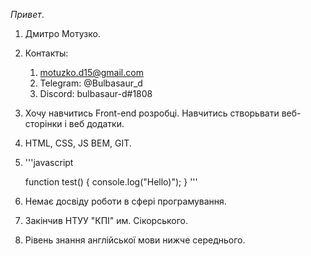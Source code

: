 _Привет_.
1. Дмитро Мотузко.
2. Контакты:
    1. motuzko.d15@gmail.com
    2. Telegram: @Bulbasaur_d
    3. Discord: bulbasaur-d#1808
3. Хочу навчитись Front-end розробці. Навчитись створьвати веб-сторінки і веб додатки.
4. HTML, CSS, JS BEM, GIT.
5. '''javascript

    function test() {
    console.log("Hello)");
}
'''
6. Немає досвіду роботи в сфері програмування.
7. Закінчив НТУУ "КПІ" им. Сікорського.
8. Рівень знання англійської мови нижче середнього.